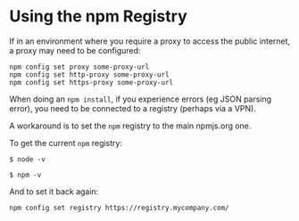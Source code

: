 
# Using the npm Registry

If in an environment where you require a proxy to access the public internet, a
proxy may need to be configured:

```
npm config set proxy some-proxy-url
npm config set http-proxy some-proxy-url
npm config set https-proxy some-proxy-url
```

When doing an `npm install`, if you experience errors (eg JSON parsing error), you
need to be connected to a registry (perhaps via a VPN).

A workaround is to set the `npm` registry to the main npmjs.org one.

To get the current `npm` registry:

```
$ node -v
```

```
$ npm -v
```

And to set it back again:

```
npm config set registry https://registry.mycompany.com/
```


